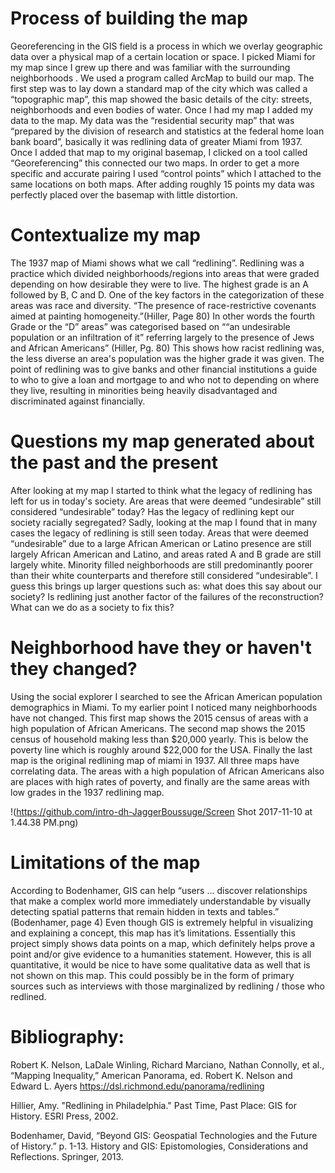 # Process of building the map

Georeferencing in the GIS field is a process in which we overlay geographic data over a physical map of a certain location or space. I picked Miami for my map since I grew up there and was familiar with the surrounding neighborhoods . We used a program called ArcMap to build our map. The first step was to lay down a standard map of the city which was called a “topographic map”, this map showed the basic details of the city: streets, neighborhoods and even bodies of water. Once I had my map I added my data to the map. My data was the “residential security map” that was “prepared by the division of research and statistics at the federal home loan bank board”, basically it was redlining data of greater Miami from 1937. Once I added that map to my original basemap, I clicked on a tool called “Georeferencing” this connected our two maps. In order to get a more specific and accurate pairing I used “control points” which I attached to the same locations on both maps. After adding roughly 15 points my data was perfectly placed over the basemap with little distortion.

# Contextualize my map

The 1937 map of Miami shows what we call “redlining”. Redlining was a practice which divided neighborhoods/regions into areas that were graded depending on how desirable they were to live. The highest grade is an A followed by B, C and D. One of the key factors in the categorization of these areas was race and diversity. “The presence of race-restrictive covenants aimed at painting homogeneity.”(Hiller, Page 80) In other words the fourth Grade or the “D” areas” was categorised based on ““an undesirable population or an infiltration of it” referring largely to the presence of Jews and African Americans” (Hiller, Pg. 80) This shows how racist redlining was, the less diverse an area's population was the higher grade it was given. The point of redlining was to give banks and other financial institutions a guide to who to give a loan and mortgage to and who not to depending on where they live, resulting in minorities being heavily disadvantaged and discriminated against financially. 

# Questions my map generated about the past and the present

After looking at my map I started to think what the legacy of redlining has left for us in today's society.  Are areas that were deemed “undesirable” still considered “undesirable” today? Has the legacy of redlining kept our society racially segregated? Sadly, looking at the map I found that in many cases the legacy of redlining is still seen today. Areas that were deemed “undesirable” due to a large African American or Latino presence are still largely African American and Latino, and areas rated A and B grade are still largely white. Minority filled neighborhoods are still predominantly poorer than their white counterparts and therefore still considered “undesirable”. I guess this brings up larger questions such as: what does this say about our society? Is redlining just another factor of the failures of the reconstruction? What can we do as a society to fix this?

# Neighborhood have they or haven't they changed?

Using the social explorer I searched to see the African American population demographics in Miami. To my earlier point I noticed many neighborhoods have not changed.
This first map shows the 2015 census of areas with a high population of African Americans. The second map shows the 2015 census of household making less than $20,000 yearly. This is below the poverty line which is roughly around $22,000 for the USA. Finally the last map is the original redlining map of miami in 1937. All three maps have correlating data. The areas with a high population of African Americans also are places with high rates of poverty, and finally are the same areas with low grades in the 1937 redlining map.  

!(https://github.com/intro-dh-JaggerBoussuge/Screen Shot 2017-11-10 at 1.44.38 PM.png)

# Limitations of the map

According to Bodenhamer, GIS can help “users ... discover relationships that make a complex world more immediately understandable by visually detecting spatial patterns that remain hidden in texts and tables.” (Bodenhamer, page 4) Even though GIS is extremely helpful in visualizing and explaining a concept, this map has it’s limitations. Essentially this project simply shows data points on a map, which definitely helps prove a point and/or give evidence to a humanities statement. However, this is all quantitative, it would be nice to have some qualitative data as well that is not shown on this map. This could possibly be in the form of primary sources such as interviews with those marginalized by redlining / those who redlined.

# Bibliography:

Robert K. Nelson, LaDale Winling, Richard Marciano, Nathan Connolly, et al., “Mapping Inequality,” American Panorama, ed. Robert K. Nelson and Edward L. Ayers
https://dsl.richmond.edu/panorama/redlining
 
Hillier, Amy. "Redlining in Philadelphia." Past Time, Past Place: GIS for History. ESRI Press, 2002.

Bodenhamer, David, “Beyond GIS: Geospatial Technologies and the Future of History.” p. 1-13. History and GIS: Epistomologies, Considerations and Reflections. Springer, 2013.

